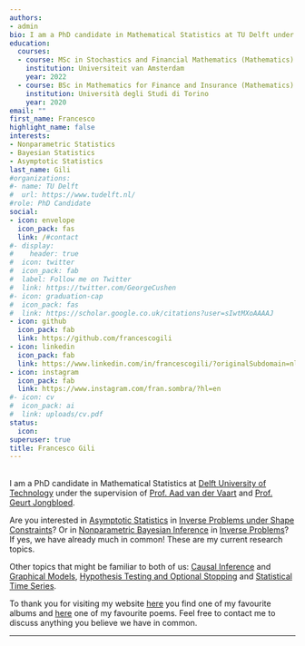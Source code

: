 ```yaml
---
authors:
- admin
bio: I am a PhD candidate in Mathematical Statistics at TU Delft under the supervision of Aad van der Vaart and Geurt Jongbloed.
education:
  courses:
  - course: MSc in Stochastics and Financial Mathematics (Mathematics)
    institution: Universiteit van Amsterdam
    year: 2022
  - course: BSc in Mathematics for Finance and Insurance (Mathematics)
    institution: Università degli Studi di Torino
    year: 2020
email: ""
first_name: Francesco
highlight_name: false
interests:
- Nonparametric Statistics
- Bayesian Statistics
- Asymptotic Statistics
last_name: Gili
#organizations:
#- name: TU Delft
#  url: https://www.tudelft.nl/
#role: PhD Candidate
social:
- icon: envelope
  icon_pack: fas
  link: /#contact
#- display:
#    header: true
#  icon: twitter
#  icon_pack: fab
#  label: Follow me on Twitter
#  link: https://twitter.com/GeorgeCushen
#- icon: graduation-cap
#  icon_pack: fas
#  link: https://scholar.google.co.uk/citations?user=sIwtMXoAAAAJ
- icon: github
  icon_pack: fab
  link: https://github.com/francescogili
- icon: linkedin
  icon_pack: fab
  link: https://www.linkedin.com/in/francescogili/?originalSubdomain=nl
- icon: instagram
  icon_pack: fab
  link: https://www.instagram.com/fran.sombra/?hl=en
#- icon: cv
#  icon_pack: ai
#  link: uploads/cv.pdf
status:
  icon: 
superuser: true
title: Francesco Gili
---
```

</br > I am a PhD candidate in Mathematical Statistics at [Delft University of Technology](https://www.tudelft.nl/) under the supervision of [Prof. Aad van der Vaart](https://fa.ewi.tudelft.nl/~vaart/) and [Prof. Geurt Jongbloed](http://dutiosc.twi.tudelft.nl/~geurt/).

Are you interested in [Asymptotic Statistics](https://www.cambridge.org/core/books/asymptotic-statistics/A3C7DAD3F7E66A1FA60E9C8FE132EE1D) in [Inverse Problems under Shape Constraints](https://www.cambridge.org/nl/academic/subjects/statistics-probability/statistical-theory-and-methods/nonparametric-estimation-under-shape-constraints-estimators-algorithms-and-asymptotics?format=HB&isbn=9780521864015)? Or in [Nonparametric Bayesian Inference](https://www.cambridge.org/core/books/fundamentals-of-nonparametric-bayesian-inference/C96325101025D308C9F31F4470DEA2E8) in [Inverse Problems](https://en.wikipedia.org/wiki/Inverse_problem)? If yes, we have already much in common! These are my current research topics.

Other topics that might be familiar to both of us: [Causal Inference](https://en.wikipedia.org/wiki/Causal_inference) and [Graphical Models](https://en.wikipedia.org/wiki/Graphical_model#:~:text=A%20graphical%20model%20or%20probabilistic,Bayesian%20statistics%E2%80%94and%20machine%20learning.), [Hypothesis Testing and Optional Stopping](https://safestatistics.com/testing-with-optional-stopping/) and [Statistical Time Series](https://en.wikipedia.org/wiki/Time_series).

To thank you for visiting my website [here](https://open.spotify.com/intl-it/album/1nvzBC1M3dlCMIxfUCBhlO?autoplay=true) you find one of my favourite albums and [here](https://www.poetryfoundation.org/poems/47541/keeping-things-whole) one of my favourite poems. Feel free to contact me to discuss anything you believe we have in common.





---------------------------------------------------------------------------------------------------------------------------



